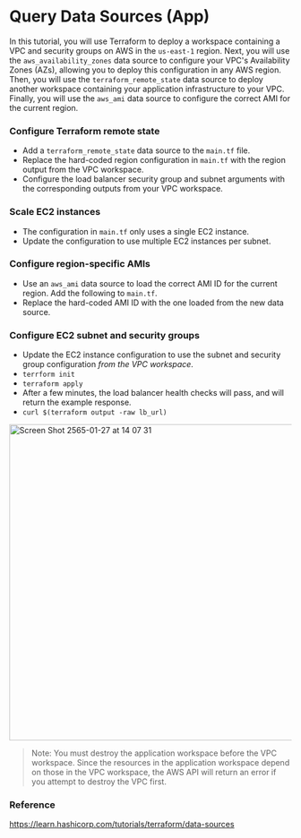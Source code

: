# Query Data Sources (App)
In this tutorial, you will use Terraform to deploy a workspace containing a VPC and security groups on AWS in the `us-east-1` region. Next, you will use the `aws_availability_zones` data source to configure your VPC's Availability Zones (AZs), allowing you to deploy this configuration in any AWS region. Then, you will use the `terraform_remote_state` data source to deploy another workspace containing your application infrastructure to your VPC. Finally, you will use the `aws_ami` data source to configure the correct AMI for the current region.

### Configure Terraform remote state
- Add a `terraform_remote_state` data source to the `main.tf` file.
- Replace the hard-coded region configuration in `main.tf` with the region output from the VPC workspace.
- Configure the load balancer security group and subnet arguments with the corresponding outputs from your VPC workspace.

### Scale EC2 instances
- The configuration in `main.tf` only uses a single EC2 instance.
- Update the configuration to use multiple EC2 instances per subnet.

### Configure region-specific AMIs
- Use an `aws_ami` data source to load the correct AMI ID for the current region. Add the following to `main.tf`.
- Replace the hard-coded AMI ID with the one loaded from the new data source.

### Configure EC2 subnet and security groups
- Update the EC2 instance configuration to use the subnet and security group configuration *from the VPC workspace*.
- `terrform init`
- `terraform apply`
- After a few minutes, the load balancer health checks will pass, and will return the example response.
- `curl $(terraform output -raw lb_url)`

<img width="565" alt="Screen Shot 2565-01-27 at 14 07 31" src="https://user-images.githubusercontent.com/33342822/151308878-cc772a1f-9001-4203-9a56-dac789054cf6.png">

> Note: You must destroy the application workspace before the VPC workspace. Since the resources in the application workspace depend on those in the VPC workspace, the AWS API will return an error if you attempt to destroy the VPC first.

### Reference
https://learn.hashicorp.com/tutorials/terraform/data-sources
